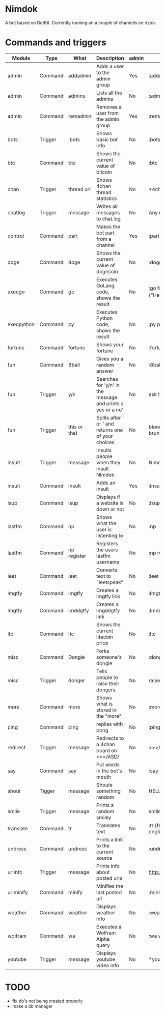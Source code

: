 Nimdok
======

A bot based on BotKit. Currently running on a couple of channels on rizon.

Commands and triggers
======
| Module  | Type    | What             | Description                           | admin | Example         |
| --------|---------|------------------|---------------------------------------|-------|-------------------|
| admin   | Command | addadmin         | Adds a user to the admin group        | Yes   | :addadmin shodan  |
| admin   | Command | admins           | Lists all the admins                  | No    | :admins           |
| admin   | Command | remadmin         | Removes a user from the admin group   | Yes   | :remadmin shodan  |
| bots    | Trigger | .bots            | Shows basic bot info                  | No    | .bots             |
| btc     | Command | btc              | Shows the current value of bitcoin    | No    | :btc              |
| chan    | Trigger | thread url       | Shows 4chan thread statistics         | No    | \*4chan thread\*  |
| chatlog | Trigger | message          | Writes all messages to chat.log       | No    | Any message       |
| control | Command | part             | Makes the bot part from a channel     | Yes   | :part #/g/sicp    |
| doge    | Command | doge             | Shows the current value of dogecoin   | No    | :doge             |
| execgo  | Command | go               | Executes GoLang code, shows the result| No    | :go fmt &#124; fmt.Println ("Hello, 世界") |
| execpython | Command | py            | Executes Python code, shows the result| No    | :py print "hi"    |
| fortune | Command | fortune          | Shows your fortune                    | No    | :fortune          |
| fun     | Command | 8ball            | Gives you a random answer             | No    | :8ball question   |
| fun     | Trigger | y/n              | Searches for 'y/n' in the message and prints a yes or a no' | No   | ask her out? y/n |
| fun     | Trigger | this or that     | Splits after ' or ' and returns one of your choices | No   | blondes or brunettes? |
| insult  | Trigger | message          | Insults people when they insult Nimdok| No    | Nimdok sucks      |
| insult  | Command | insult           | Adds an insult                        | Yes   | :insult okay then |
| isup    | Command | isup             | Displays if a website is down or not  | No    | :isup google.com  |
| lastfm  | Command | np               | Shows what the user is listenting to  | No    | :np               |
| lastfm  | Command | np register      | Registers the users lastfm username   | No    | :np register usr  |
| leet    | Command | leet             | Converts text to "leetspeak"          | No    | :leet hello world |
| lmgtfy  | Command | lmgtfy           | Creates a lmgtfy link                 | No    | :lmgtfy something |
| lmgtfy  | Command | lmddgtfy         | Creates a lmgddgtfy link              | No    | :lmddgtfy stuff   |
| ltc     | Command | ltc              | Shows the current litecoin price      | No    | :ltc              |
| misc    | Command | Dongle           | Forks someone's dongle                | No    | :dongle shodan    |
| misc    | Trigger | donger           | Tells people to raise their dongers   | No    | raise that donger |
| more    | Command | more             | Shows what is stored in the "more"    | No    | :more             |
| ping    | Command | ping             | replies with pong                     | No    | :ping             |
| redirect| Trigger | message          | Redirects to a 4chan board on >>>/ASD/| No    | >>>/g/            |
| say     | Command | say              | Put words in the bot's mouth          | No    | :say hello world  |
| shout   | Tigger  | message          | Shouts something random               | No    | HELLO WORLD       |
| smile   | Trigger | message          | Prints a random smiley                | No    | smile             |
| translate| Command| tr               | Translates text                       | No    | :tr {from auto} {to english} hello world |
| undress | Command | undress          | Prints a link to the current source   | No    | :undress          |
| urlinfo | Trigger | message          | Prints info about posted urls         | No    | http://example.com/ |
| urlminify| Command| minify           | Minifies the last posted url          | No    | :minify           |
| weather | Command | weather          | Displays weather info                 | No    | :weather new york |
| wolfram | Command | wa               | Executes a Wolfram Alpha query        | No    | :wa wine in france|
| youtube | Trigger | message          | Displays youtube video info           | No    | \*youtube link\*  |


TODO
======
* fix db's not being created properly
* make a db manager

